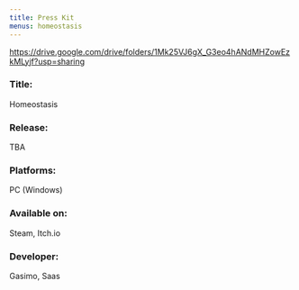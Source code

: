 ```yaml
---
title: Press Kit
menus: homeostasis
---
```


https://drive.google.com/drive/folders/1Mk25VJ6gX_G3eo4hANdMHZowEzkMLyjf?usp=sharing

### Title:
Homeostasis

### Release:
TBA

### Platforms:
PC (Windows)

### Available on:
Steam, Itch.io

### Developer:
Gasimo, Saas